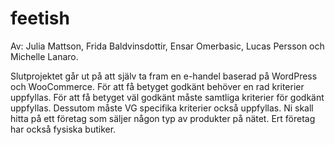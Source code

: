 # feetish
Av: Julia Mattson, Frida Baldvinsdottir, Ensar Omerbasic, Lucas Persson och Michelle Lanaro.

Slutprojektet går ut på att själv ta fram en e-handel baserad på WordPress och WooCommerce.
För att få betyget godkänt behöver en rad kriterier uppfyllas.
För att få betyget väl godkänt måste samtliga kriterier för godkänt uppfyllas. Dessutom måste VG
specifika kriterier också uppfyllas.
Ni skall hitta på ett företag som säljer någon typ av produkter på nätet. Ert företag har också fysiska
butiker.
